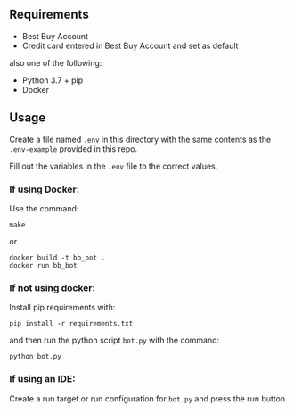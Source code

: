 ## Requirements

* Best Buy Account
* Credit card entered in Best Buy Account and set as default

also one of the following:

* Python 3.7 + pip
* Docker

## Usage

Create a file named `.env` in this directory with the same contents as the `.env-example` provided in this repo.

Fill out the variables in the `.env` file to the correct values.


### If using Docker: 

Use the command:

```make```

or

```
docker build -t bb_bot .
docker run bb_bot
```


### If not using docker:

Install pip requirements with:

```pip install -r requirements.txt```

and then run the python script `bot.py` with the command:

```python bot.py```

### If using an IDE:
Create a run target or run configuration for `bot.py` and press the run button
